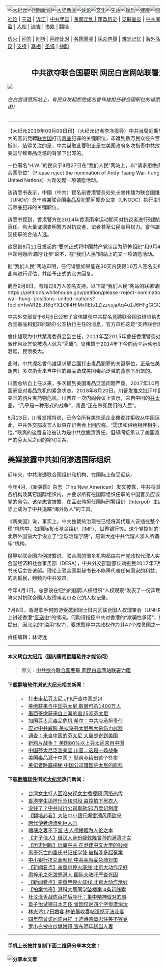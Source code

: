 <a name="1" id="1" target="_blank"></a><span id="1"></span>
<table border="0"><tr><td colspan="2" VALIGN=TOP><a href="https://github.com/mprjd2205/djy/blob/master/gb/nsc413.md#1"><img src="https://gitlab.com/szzdlab/www/raw/master/t/djy/1.jpg" title="大纪元"></a><a href="https://github.com/mprjd2205/djy/blob/master/gb/n24hr.md#1"><img src="https://gitlab.com/szzdlab/www/raw/master/t/djy/3.jpg" title="国际新闻"></a><a href="https://github.com/mprjd2205/djy/blob/master/gb/nsc413.md#1"><img src="https://gitlab.com/szzdlab/www/raw/master/t/djy/4.jpg" title="大陆新闻"></a><a href="https://github.com/mprjd2205/djy/blob/master/gb/news392.md#1"><img src="https://gitlab.com/szzdlab/www/raw/master/t/djy/5.jpg" title="评论"></a><a href="https://github.com/mprjd2205/djy/blob/master/gb/news2007.md#1"><img src="https://gitlab.com/szzdlab/www/raw/master/t/djy/6.jpg" title="文化"></a><a href="https://github.com/mprjd2205/djy/blob/master/gb/news2008.md#1"><img src="https://gitlab.com/szzdlab/www/raw/master/t/djy/7.jpg" title="生活"></a><a href="https://github.com/mprjd2205/djy/blob/master/gb/ncyule.md#1"><img src="https://gitlab.com/szzdlab/www/raw/master/t/djy/8.jpg" title="娱乐"></a><a href="https://github.com/mprjd2205/djy/blob/master/gb/nsc1002.md#1"><img src="https://gitlab.com/szzdlab/www/raw/master/t/djy/9.jpg" title="健康"><a href="https://www.youlucky.com"><img src="https://gitlab.com/szzdlab/www/raw/master/t/djy/10.jpg" title="购物"></a><a href="https://www.supportepoch.org/donation?utm_medium=epochtimes&utm_source=referral&utm_campaign=donate_button_djyhomepage"><img src="https://gitlab.com/szzdlab/www/raw/master/t/djy/12.jpg" title="捐款"></a></td></tr>
<tr><td colspan="2" VALIGN=TOP><a target="_blank" href="https://github.com/mprjd2205/djy/blob/master/gb/9p.md#1">社论</a> | <a target="_blank" href="https://github.com/mprjd2205/djy/blob/master/gb/nf5657.md#1">三退</a> | <a target="_blank" href="https://github.com/mprjd2205/djy/blob/master/gb/nf6123.md#1">诉江</a> | <a target="_blank" href="https://github.com/mprjd2205/djy/blob/master/gb/nf1176117.md#1">中共卖国</a> | <a target="_blank" href="https://github.com/mprjd2205/djy/blob/master/gb/nf5773.md#1">贪腐淫乱 | <a target="_blank" href="https://github.com/mprjd2205/djy/blob/master/gb/nf1176115.md#1">窜改历史</a> | <a target="_blank" href="https://github.com/mprjd2205/djy/blob/master/gb/nf1176107.md#1">党魁画皮</a> | <a target="_blank" href="https://github.com/mprjd2205/djy/blob/master/gb/nf1320400.md#1">中共间谍</a> | <a target="_blank" href="https://github.com/mprjd2205/djy/blob/master/gb/nf1176114.md#1">破坏传统</a> | <a target="_blank" href="https://github.com/mprjd2205/djy/blob/master/gb/nf5287.md#1">恶贯满盈</a> | <a target="_blank" href="https://github.com/mprjd2205/djy/blob/master/gb/ncid278.md#1">人权</a> | <a target="_blank" href="https://github.com/mprjd2205/djy/blob/master/gb/nf1176111.md#1">迫害</a> | <a target="_blank" href="https://github.com/mprjd2205/djy/blob/master/gb/nf1235328.md#1">书籍</a> | <a target="_blank" href="https://github.com/mprjd2205/www/blob/master/README.md?zsrh#1">翻墙</a></p><p><a target="_blank" href="https://github.com/mprjd2205/djy/blob/master/gb/nf5562.md#1">伪火</a> | <a target="_blank" href="https://github.com/mprjd2205/djy/blob/master/gb/nf4378.md#1">问答</a> | <a target="_blank" href="https://github.com/mprjd2205/djy/blob/master/gb/nf5792.md#1">剖析</a> | <a target="_blank" href="https://github.com/mprjd2205/djy/blob/master/gb/nf5735.md#1">两岸比对</a> | <a target="_blank" href="https://github.com/mprjd2205/djy/blob/master/gb/nf6119.md#1">各国褒奖</a> | <a target="_blank" href="https://github.com/mprjd2205/djy/blob/master/gb/nf6120.md#1">民众声援</a> | <a target="_blank" href="https://github.com/mprjd2205/djy/blob/master/gb/nf1188594.md#1">难忘记忆</a> | <a target="_blank" href="https://github.com/mprjd2205/djy/blob/master/gb/nf3180.md#1">海外弘传</a> | <a target="_blank" href="https://github.com/mprjd2205/djy/blob/master/gb/nf5410.md#1">万人上访</a> | <a target="_blank" href="https://github.com/mprjd2205/ntdtv/blob/master/gb/prog1530_1.md#1">和平抗议</a> | <a target="_blank" href="https://github.com/mprjd2205/djy/blob/master/gb/nf4386.md#1">支持</a> | <a target="_blank" href="https://github.com/mprjd2205/djy/blob/master/gb/nf4389.md#1">真相</a> | <a target="_blank" href="https://github.com/mprjd2205/djy/blob/master/gb/nf5790.md#1">圣缘</a> | <a target="_blank" href="https://github.com/mprjd2205/djy/blob/master/gb/nf4786.md#1">神韵</a></td></tr>
<tr><td VALIGN=TOP width="626"><h2 align=center>中共欲夺联合国要职 网民白宫网站联署力阻</h2>
<img src="http://i.epochtimes.com/assets/uploads/2019/09/0f9e4a77c254c8e68cf428bc600dbcba-600x400.jpg" />
<h6>在白宫请愿网站上，有民众发起拒绝提名曾伟雄担任联合国职位的请愿活动。 （网络截图）
</h6>
<hr>
<p>【大纪元2019年09月09日讯】（大纪元记者李净报导）中共当局近期举荐一名民愤极大的官员竞聘<a href="https://github.com/mprjd2205/djy/blob/master/gb/tag/%E8%81%94%E5%90%88%E5%9B%BD.md">联合国</a>打击<a href="https://github.com/mprjd2205/djy/blob/master/gb/tag/%E6%AF%92%E5%93%81.md">毒品</a>犯罪的关键职位，却遭到数万民众在白宫请愿网站上联署抵制。值得关注的是，中共谋取此要职正是在美国政府多次指责中共放任毒品大量进入美国导致毒品泛滥的背景下出笼的。</p>
<p>一位署名“H.W.”的民众于8月27日在“我们人民”网站上，以“请求拒绝提名曾伟雄担任<a href="https://github.com/mprjd2205/djy/blob/master/gb/tag/%E8%81%94%E5%90%88%E5%9B%BD.md">联合国</a>职位”（Please reject the nomination of Andy Tsang Wai-hung for positions in United Nations）为题发起一项请愿活动。</p>
<p>该请愿书表示，中国（中共）提名前香港警务处处长曾伟雄为联合国维也纳办事处（UNOV）总干事兼联合国<a href="https://github.com/mprjd2205/djy/blob/master/gb/tag/%E6%AF%92%E5%93%81.md">毒品</a>及犯罪问题办公室（UNODC）执行主任。这是联合国打击毒品犯罪的关键职位。</p>
<p>请愿书提到，香港警方在2014年香港雨伞运动期间对抗议者进行残酷镇压，曾伟雄负有责任。有大量证据表明警方对抗议者、记者甚至公民滥用权力。曾伟雄绝对不是在联合国任职的合适人选。</p>
<p>这是继8月11日发起的“要求正式将中国共产党认定为恐怖组织”和9月4日发起的“香港对林郑月娥所谓的‘让步’说不，在“我们人民”网站上的又一项请愿活动。</p>
<p>据“我们人民”网站声明，任何请愿如果能在30天内获得10万人签名支持，白宫官员将就此事进行评估，并给予正式的官方回复。</p>
<p>截至9月8日，有超过8万人签名支持。以下是“我们人民”网站的联署请愿活动网址：<br />
https://petitions.whitehouse.gov/petition/please-reject-nomination-andy-tsang-wai-hung-positions-united-nations?fbclid=IwAR2E_R8qYX1OIl4HIMxREts1ZlzzvujaAq4u1J6HFgGlGt2ytsNUoDivm9Y</p>
<p>中共外交部曾于6月5日公布了曾伟雄获中共提名竞聘联合国驻维也纳办事处总干事兼联合国毒品和犯罪问题办公室执行主任的消息，官方声称这是“支持联合国工作”。</p>
<p>曾伟雄现为中共禁毒委员会副主任，2011年至2015年曾任香港警务处处长，由于其鹰派作风及言论被港人讽为“秃鹰”。曾伟雄于2014年下令向雨伞运动示威者87次施放催泪烟，民愤极大。</p>
<p>此时，中共提名曾伟雄谋求联合国打击毒品犯罪的关键职位，正是在美国总统川普（特朗普）多次指责来自中国的毒品造成美国毒品泛滥的背景下出笼的。</p>
<p>川普总统自上任以来，多次提到美国毒品泛滥问题严重。2017年10月，川普宣布进入国家应对毒品危机的紧急状态。2018年8月20日，川普发推文批评中国供应商正在助长美国的鸦片类药物危机。川普在一次内阁会议上表示，来自中国的<a href="https://github.com/mprjd2205/djy/blob/master/gb/tag/%E8%8A%AC%E5%A4%AA%E5%B0%BC.md">芬太尼</a>鸦片类毒品，“几乎是一种形式的战争”，毒品“正在杀死我们的人民”。</p>
<p>8月23日，川普发推特说，已命令所有美快递企业搜查并拒收从中国运来的<a href="https://github.com/mprjd2205/djy/blob/master/gb/tag/%E8%8A%AC%E5%A4%AA%E5%B0%BC.md">芬太尼</a>。对此，中共外交部发言人耿爽在记者会上回应称，“需求和供给相伴相生，没有需求谈何供给。”耿爽的这番言论被认为是中共欲撇清责任，但却间接承认了美国毒品泛滥与中国生产的芬太尼之间的密切关系。</p>
<h2>美媒披露中共如何渗透国际组织</h2>
<p>近年来，中共渗透联合国组织和机构，在国际上备受诟病。</p>
<p>今年4月，《新美国》杂志（The New American）发文披露，中共将其长臂伸到联合国各机构及其它国际组织内，并要求所有在国际组织任职的中国官员应该毫无疑问地服从党的命令。该杂志曾披露，在孟宏伟担任国际刑警组织（Interpol）主席期间，该组织实际上成为了中共追踪“海外敌人”的工具。</p>
<p>《新美国》说，事实上，中共独裁统治现在已经将其代理人安插在整个联合国和“全球治理”机构中，如国际货币基金组织（IMF）、世界银行等。这个党控制的专制政权甚至在北京外国语大学设立了“全球治理学院”，培训大批中共代理人渗入所谓的“新世界秩序”机构。</p>
<p>报导以联合国为例披露说，联合国的很多机构都由共产党政权代理人实际领导。比如联合国经济和社会事务部（DESA），中共外交部副部长刘振民2017年7月出任联合国副秘书长后主管该部。理论上联合国副秘书长不能再代表任何国家的利益，但身为中共党员的刘振民，频频为中共发声。</p>
<p>今年4月1日，总部设在纽约的国际人权组织“人权观察”发表了一份声明，谴责中共用威胁来对抗联合国人权理事会审查它的人权记录。</p>
<p>7月8日，香港歌手何韵诗受邀到瑞士日内瓦联合国人权理事会（UNHRC），在国际舞台上讲述香港“<a href="https://github.com/mprjd2205/djy/blob/master/gb/tag/%E5%8F%8D%E9%80%81%E4%B8%AD.md">反送中</a>”的情况。何韵诗指控中共对香港的“欺骗性承诺”，她向人权理事会提出，因北京的“滥用”权力，要求暂停中共政权作为其47个成员国之一的资格。</p>
<p>责任编辑：林诗远</p>

<hr>

#### 本文转自<a href="http://www.epochtimes.com">大纪元</a>（国内需用<a href="https://git.io/JesJV">翻墙软件</a>才能访问）
> 原文：<a href="http://www.epochtimes.com/gb/19/9/8/n11507873.htm">中共欲夺联合国要职 网民白宫网站联署力阻</a>


#### 下载<a href="https://git.io/JesJV">翻墙软件</a>浏览<a href="http://www.epochtimes.com">大纪元</a>相关新闻：
> <li><a href="http://www.epochtimes.com/gb/19/8/31/n11489608.htm">打击走私芬太尼  JFK严查中国邮包</a></li>
> <li><a href="http://www.epochtimes.com/gb/19/8/30/n11488988.htm">美缴获来自中国芬太尼 数量可杀1400万人</a></li>
> <li><a href="http://www.epochtimes.com/gb/19/8/25/n11477282.htm">墨西哥缴获来自上海的逾25吨芬太尼</a></li>
> <li><a href="http://www.epochtimes.com/gb/19/6/2/n11296110.htm">加国芬太尼毒品危机 希尔：中共应承担责任</a></li>
> <li><a href="http://www.epochtimes.com/gb/19/4/28/n11218695.htm">应对中共威胁 美拟将芬太尼列大杀伤力武器</a></li>
> <li><a href="http://www.epochtimes.com/gb/18/9/27/n10746608.htm">调查：来自中国的芬太尼 大量邮寄到美国</a></li>
> <li><a href="http://www.epochtimes.com/gb/18/8/28/n10674054.htm">新鸦片战争？ 英国80%以上芬太尼来自中国</a></li>
> <li><a href="http://www.epochtimes.com/gb/18/8/19/n10650733.htm">中国芬太尼泛滥美国 川普：这是一场战争</a></li>
> <li><a href="https://github.com/mprjd2205/djy/blob/master/gb/19/8/28/n11484289.md">美国毒品源于中国？ 耿爽竟给出这个答案</a></li>
> <li><a href="https://github.com/mprjd2205/djy/blob/master/gb/19/8/22/n11469805.md">美记者卧底揭秘 中国公司暗售芬太尼的原料</a></li>

#### 下载<a href="https://git.io/JesJV">翻墙软件</a>浏览<a href="http://www.epochtimes.com">大纪元</a>热门新闻：
> <li><a href="http://www.epochtimes.com/gb/19/11/8/n11641098.htm">台湾女主持人回呛央视女主播视频 网络热传</a></li>
> <li><a href="http://www.epochtimes.com/gb/19/11/7/n11640495.htm">香港学生周梓乐坠楼时段 监控拍下黑衣人</a></li>
> <li><a href="http://www.epochtimes.com/gb/19/11/7/n11638750.htm">没钱了？中共试行公司取款50万登记制度</a></li>
> <li><a href="http://www.epochtimes.com/gb/19/11/8/n11640811.htm">【翻墙必看】大陆中小银行爆雷潮风雨欲来</a></li>
> <li><a href="http://www.epochtimes.com/gb/19/10/11/n11582046.htm">唐代使者漂流到巨人国</a></li>
> <li><a href="http://www.epochtimes.com/gb/15/4/21/n4416242.htm">糟糠之妻不下堂 古人视婚姻为人伦之本</a></li>
> <li><a href="http://www.epochtimes.com/gb/19/10/31/n11625562.htm">【才子佳人】借汉人身份嫁乾隆曾孙的满清才女</a></li>
> <li><a href="http://www.epochtimes.com/gb/19/10/28/n11617434.htm">【历史回眸】远离中共 在港建中文大学的钱穆</a></li>
> <li><a href="http://www.epochtimes.com/gb/19/11/7/n11638837.htm">离奇死亡的重庆书记任学锋 被指涉多起冤案</a></li>
> <li><a href="http://www.epochtimes.com/gb/19/11/7/n11640298.htm">中小银行挤兑潮频现 中共金融委急商对策</a></li>
> <li><a href="http://www.epochtimes.com/gb/19/11/7/n11639897.htm">【新闻看点】美重申停火底线 北京大动作示好</a></li>
> <li><a href="http://www.epochtimes.com/gb/19/11/8/n11642402.htm">周梓乐之死激怒港人 国际大赦吁严查死因</a></li>
> <li><a href="http://www.epochtimes.com/gb/19/11/7/n11639897.htm">【新闻看点】美重申停火底线 北京大动作示好</a></li>
> <li><a href="http://www.epochtimes.com/gb/19/11/8/n11640768.htm">【拍案惊奇】港科大周同学坠楼案 4条新线索</a></li>
> <li><a href="http://www.epochtimes.com/gb/19/11/6/n11638183.htm">杜汶泽舌战陈百祥后呼吁：集中精神做对的事</a></li>
> <li><a href="http://www.epochtimes.com/gb/19/11/5/n11635898.htm">章子怡试镜日本艺伎 曾因仅说四个字惨遭淘汰</a></li>
> <li><a href="http://www.epochtimes.com/gb/19/11/7/n11639534.htm">林志玲17日婚宴 林依晨收喜帖遗憾无法赴宴</a></li>
> <li><a href="http://www.epochtimes.com/gb/19/11/7/n11640026.htm">四年前曾访问陈百祥 王迪诗感慨忍住笑不容易</a></li>
> <li><a href="http://www.epochtimes.com/gb/19/11/8/n11641365.htm">罗小白披白纱爆婚讯 宣布明年初当人妻</a></li>
<hr>

#### 手机上长按并复制下面二维码分享本文章：<br><br><img src="http://d1p1.ip.zn2.us/v.php?action=qrcode&url=https://github.com/mprjd2205/djy/blob/master/gb/19/9/8/n11507873.md%231" title="分享本文章"></td><td VALIGN=TOP><a href="https://github.com/mprjd2205/djy/blob/master/gb/16/1/21/n4622075.md?dfh#1" target="_blank"><img src="https://gitlab.com/szzdlab/djy/raw/master/gb/300/wei-f1.jpg" title="中共的伪火骗局"  alt="中共的伪火骗局"></a><br><a href="https://github.com/mprjd2205/www/blob/master/README.md?dfh#9" target="_blank"><img src="https://gitlab.com/szzdlab/djy/raw/master/gb/300/yong-h.jpg" title="永恒的见证"  alt="永恒的见证"></a><br><a href="https://github.com/mprjd2205/djy/blob/master/gb/13/9/29/n3974789.md?dfh#1" target="_blank"><img src="https://gitlab.com/szzdlab/djy/raw/master/gb/300/shang-lnz.jpg" title="善良女子被中共投男牢"  alt="善良女子被中共投男牢"></a><br><a href="https://github.com/mprjd2205/djy/blob/master/gb/16/3/16/n4663449.md?dfh#1" target="_blank"><img src="https://gitlab.com/szzdlab/djy/raw/master/gb/300/huo-z3.jpg" title="警卫目击活摘器官"  alt="警卫目击活摘器官"></a><br><a href="https://github.com/mprjd2205/djy/blob/master/gb/16/8/7/n8177641.md?dfh#1" target="_blank"><img src="https://gitlab.com/szzdlab/djy/raw/master/gb/300/huo-z4.jpg" title="证人描述活摘恐怖"  alt="证人描述活摘恐怖"></a><br><a href="https://github.com/mprjd2205/djy/blob/master/gb/10/4/19/n2881569.md?dfh#1" target="_blank"><img src="https://gitlab.com/szzdlab/djy/raw/master/gb/300/huo-z1.jpg" title="揭开活摘器官黑幕"  alt="揭开活摘器官黑幕"></a><br><a href="https://github.com/mprjd2205/djy/blob/master/gb/10/11/7/n3077476.md?dfh#1" target="_blank"><img src="https://gitlab.com/szzdlab/djy/raw/master/gb/300/ma-ks.jpg" title="马克思的成魔之路"  alt="马克思的成魔之路"></a><br><a href="https://github.com/mprjd2205/djy/blob/master/gb/14/6/9/n4173977.md?dfh#1" target="_blank"><img src="https://gitlab.com/szzdlab/djy/raw/master/gb/300/chang-zs.jpg" title="藏字石 蕴天机"  alt="藏字石 蕴天机"></a><br><a href="https://github.com/mprjd2205/djy/blob/master/gb/18/5/10/n10381511.md?dfh#1" target="_blank"><img src="https://gitlab.com/szzdlab/djy/raw/master/gb/300/st1.jpg" title="关注3亿人三退"  alt="关注3亿人三退"></a><br><a href="https://github.com/mprjd2205/djy/blob/master/gb/18/3/21/n10237682.md?dfh#1" target="_blank"><img src="https://gitlab.com/szzdlab/djy/raw/master/gb/300/jie-t.jpg" title="解体中共复兴中华"  alt="解体中共复兴中华"></a><br><a href="https://github.com/mprjd2205/djy/blob/master/gb/9/2/9/n2422991.md?dfh#1" target="_blank"><img src="https://gitlab.com/szzdlab/djy/raw/master/gb/300/gao-zs.jpg" title="中共迫害良心律师"  alt="中共迫害良心律师"></a><br><a href="https://github.com/mprjd2205/djy/blob/master/gb/18/12/9/n10900044.md?dfh#1" target="_blank"><img src="https://gitlab.com/szzdlab/djy/raw/master/gb/300/sj1.jpg" title="303万人举报江泽民"  alt="303万人举报江泽民"></a><br><a href="https://github.com/mprjd2205/djy/blob/master/gb/18/8/28/n10672014.md?dfh#1" target="_blank"><img src="https://gitlab.com/szzdlab/djy/raw/master/gb/300/sj2.jpg" title="这些官员为何起诉江泽民"  alt="这些官员为何起诉江泽民"></a><br><a href="https://github.com/mprjd2205/djy/blob/master/gb/8/12/18/n2367165.md?dfh#1" target="_blank"><img src="https://gitlab.com/szzdlab/djy/raw/master/gb/300/liangan.jpg" title="海峡两岸的强烈对比"  alt="海峡两岸的强烈对比"></a><br><a href="https://github.com/mprjd2205/djy/blob/master/gb/15/5/5/n4427238.md?dfh#1" target="_blank"><img src="https://gitlab.com/szzdlab/djy/raw/master/gb/300/jia-ndzl.jpg" title="加拿大总理的贺信"  alt="加拿大总理的贺信"></a><br><a href="https://github.com/mprjd2205/djy/blob/master/gb/11/6/17/n3289382.md?dfh#1" target="_blank"><img src="https://gitlab.com/szzdlab/djy/raw/master/gb/300/xiao-wd.jpg" title="探寻真相兼听则明"  alt="探寻真相兼听则明"></a><br><a href="https://github.com/mprjd2205/djy/blob/master/gb/18/10/27/n10812623.md?dfh#1" target="_blank"><img src="https://gitlab.com/szzdlab/djy/raw/master/gb/300/yindu.jpg" title="印度媒体报道东方"  alt="印度媒体报道东方"></a><br><a href="https://github.com/mprjd2205/djy/blob/master/gb/18/6/9/n10469652.md?dfh#1" target="_blank"><img src="https://gitlab.com/szzdlab/djy/raw/master/gb/300/xie-j.jpg" title="不一样的海外校园"  alt="不一样的海外校园"></a><br><a href="https://github.com/mprjd2205/djy/blob/master/gb/7/4/5/n1669415.md?dfh#1" target="_blank"><img src="https://gitlab.com/szzdlab/djy/raw/master/gb/300/li-up.jpg" title="从大师到徒弟的传奇"  alt="从大师到徒弟的传奇"></a><br><a href="https://github.com/mprjd2205/djy/blob/master/gb/17/5/26/n9191512.md?dfh#1" target="_blank"><img src="https://gitlab.com/szzdlab/djy/raw/master/gb/300/zfl2.jpg" title="亿万人与东方一本奇书"  alt="亿万人与东方一本奇书"></a><br><a href="https://github.com/mprjd2205/djy/blob/master/gb/13/11/27/n4020290.md?dfh#1" target="_blank"><img src="https://gitlab.com/szzdlab/djy/raw/master/gb/300/zhen-h.jpg" title="大陆见不到的震撼场面"  alt="大陆见不到的震撼场面"></a><br><a href="https://github.com/mprjd2205/djy/blob/master/gb/15/7/17/n4482910.md?dfh#1" target="_blank"><img src="https://gitlab.com/szzdlab/djy/raw/master/gb/300/dalu-sk.jpg" title="人心向善 大陆当初盛况"  alt="人心向善 大陆当初盛况"></a><br><a href="https://github.com/mprjd2205/djy/blob/master/gb/9/10/15/n2689419.md?dfh#1" target="_blank"><img src="https://gitlab.com/szzdlab/djy/raw/master/gb/300/zfl1.jpg" title="追寻真理 这书讲什么"  alt="追寻真理 这书讲什么"></a><br><a href="https://github.com/mprjd2205/www/blob/master/README.md?dfh#1" target="_blank"><img src="https://gitlab.com/szzdlab/djy/raw/master/gb/300/fq1.jpg" title="下载免费翻墙软件"  alt="下载免费翻墙软件"></a><br></td></tr></table>
